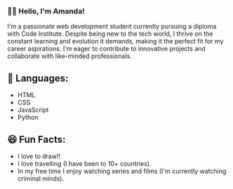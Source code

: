 ### 👩‍💻 Hello, I'm Amanda!

I'm a passionate web development student currently pursuing a diploma with Code Institute. Despite being new to the tech world, I thrive on the constant learning and evolution it demands, making it the perfect fit for my career aspirations. I'm eager to contribute to innovative projects and collaborate with like-minded professionals.

## 📎 Languages:
- HTML
- CSS
- JavaScript
- Python

## 😆 Fun Facts:
- I love to draw!!
- I love travelling (I have been to 10+ countries).
- In my free time I enjoy watching series and films (I'm currently watching criminal minds).
